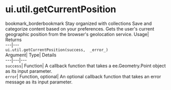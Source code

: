 
#  ui.util.getCurrentPosition 
bookmark_borderbookmark Stay organized with collections  Save and categorize content based on your preferences. 
Gets the user's current geographic position from the browser's geolocation service. 
Usage| Returns  
---|---  
`ui.util.getCurrentPosition(success,  _error_)`  
Argument|  Type| Details  
---|---|---  
`success`| Function| A callback function that takes a ee.Geometry.Point object as its input parameter.  
`error`| Function, optional| An optional callback function that takes an error message as its input parameter.  

